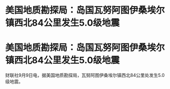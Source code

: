 # 美国地质勘探局：岛国瓦努阿图伊桑埃尔镇西北84公里发生5.0级地震

# 美国地质勘探局：岛国瓦努阿图伊桑埃尔镇西北84公里发生5.0级地震

财联社9月9日电，据美国地质勘探局，瓦努阿图伊桑埃尔镇西北84公里处发生5.0级地震。


